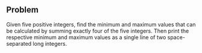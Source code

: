 ## Problem
Given five positive integers, find the minimum and maximum values that can be calculated by summing exactly four of the five integers. Then print the respective minimum and maximum values as a single line of two space-separated long integers. 
